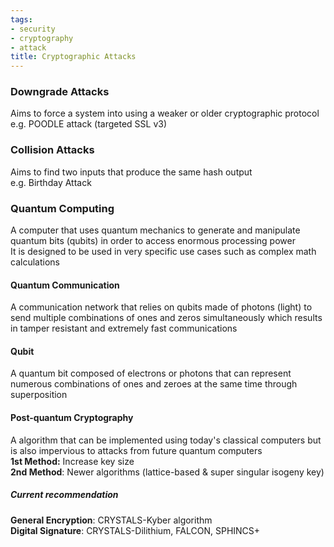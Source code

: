 ```yaml
---
tags:
- security
- cryptography
- attack
title: Cryptographic Attacks
---
```


### Downgrade Attacks
Aims to force a system into using a weaker or older cryptographic protocol  
e.g. POODLE attack (targeted SSL v3)

### Collision Attacks
Aims to find two inputs that produce the same hash output  
e.g. Birthday Attack

### Quantum Computing
A computer that uses quantum mechanics to generate and manipulate quantum bits (qubits) in order to access enormous processing power  
It is designed to be used in very specific use cases such as complex math calculations

#### Quantum Communication
A communication network that relies on qubits made of photons (light) to send multiple combinations of ones and zeros simultaneously which results in tamper resistant and extremely fast communications

#### Qubit
A quantum bit composed of electrons or photons that can represent numerous combinations of ones and zeroes at the same time through superposition

#### Post-quantum Cryptography
A algorithm that can be implemented using today's classical computers but is also impervious to attacks from future quantum computers  
**1st Method:** Increase key size  
**2nd Method**: Newer algorithms (lattice-based & super singular isogeny key)

##### Current recommendation  
**General Encryption**: CRYSTALS-Kyber algorithm  
**Digital Signature**: CRYSTALS-Dilithium, FALCON, SPHINCS+
